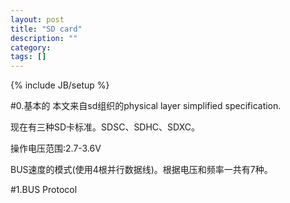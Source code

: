 ```yaml
---
layout: post
title: "SD card"
description: ""
category: 
tags: []
---
```

{% include JB/setup %}

#0.基本的
本文来自sd组织的physical layer simplified specification.

现在有三种SD卡标准。SDSC、SDHC、SDXC。

操作电压范围:2.7-3.6V

BUS速度的模式(使用4根并行数据线)。根据电压和频率一共有7种。

#1.BUS Protocol

